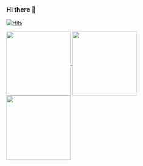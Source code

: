 ### Hi there 👋

[![Hits](https://hits.seeyoufarm.com/api/count/incr/badge.svg?url=https%3A%2F%2Fgithub.com%2FteacherSsamko%2Fhit-counter&count_bg=%2379C83D&title_bg=%23555555&icon=&icon_color=%23E7E7E7&title=hits&edge_flat=false)](https://github.com/teacherSsamko)

<a href="https://github.com/teacherSsamko">
  <img align="center" height="170em" src="https://github-readme-stats.vercel.app/api?username=teacherSsamko&theme=dark&count_private=true&show_icons=true&include_all_commits=true&custom_title=Personal%20-%20teacherSsamko&card_width=450" />
</a>

<a href="https://github.com/Eunsub-dev">
  <img align="center" height="170em" src="https://github-readme-stats.vercel.app/api?username=Eunsub-dev&theme=dark&count_private=true&show_icons=true&include_all_commits=true&custom_title=In%20HITS%20-%20Eunsub-dev&card_width=450" />
</a>



<a href="https://github.com/teacherSsamko">
  <img align="center" height="170em" src="https://github-readme-stats.vercel.app/api/top-langs/?username=teacherSsamko&layout=compact&theme=algolia&card_width=370&langs_count=6&include_forks=true&hide=html" />
</a>


<!--
**teacherSsamko/teacherSsamko** is a ✨ _special_ ✨ repository because its `README.md` (this file) appears on your GitHub profile.

Here are some ideas to get you started:

- 🔭 I’m currently working on ...
- 🌱 I’m currently learning ...
- 👯 I’m looking to collaborate on ...
- 🤔 I’m looking for help with ...
- 💬 Ask me about ...
- 📫 How to reach me: ...
- 😄 Pronouns: ...
- ⚡ Fun fact: ...
-->
